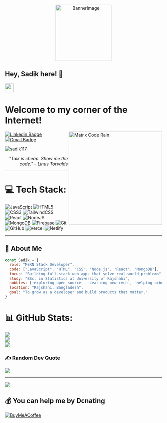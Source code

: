 <p align="center">
  <img alt="BannerImage" height="180px" src="https://i.ibb.co/fYTMDsLK/Black-and-Yellow-Web-Developer-Linked-In-Banner.png" />
</p>

## Hey, Sadik here! 👋  
<img src="https://media.giphy.com/media/hvRJCLFzcasrR4ia7z/giphy.gif" width="28px" />

<h1>Welcome to my corner of the Internet!</h1>

<img src="https://github.com/SadikTheDev/SadikTheDev/blob/main/assets/code-rain.gif" align="right" width="300" alt="Matrix Code Rain"/>

[![Linkedin Badge](https://img.shields.io/badge/-Sadik-blue?style=flat-square&logo=Linkedin&logoColor=white&link=https://www.linkedin.com/in/sadiksourov11)](https://www.linkedin.com/in/sadiksourov11)  
[![Gmail Badge](https://img.shields.io/badge/-sadiksourov11@gmail.com-c14438?style=flat-square&logo=Gmail&logoColor=white&link=mailto:sadiksourov11@gmail.com)](mailto:sadiksourov11@gmail.com)

<p align="left">
  <img src="https://komarev.com/ghpvc/?username=sadik117" alt="sadik117" />
</p>

<div align="right"><i>"Talk is cheap. Show me the code." – Linus Torvalds</i></div>

---

# 💻 Tech Stack:
![JavaScript](https://img.shields.io/badge/javascript-%23323330.svg?style=for-the-badge&logo=javascript&logoColor=%23F7DF1E) 
![HTML5](https://img.shields.io/badge/html5-%23E34F26.svg?style=for-the-badge&logo=html5&logoColor=white) 
![CSS3](https://img.shields.io/badge/css3-%231572B6.svg?style=for-the-badge&logo=css3&logoColor=white) 
![TailwindCSS](https://img.shields.io/badge/Tailwind_CSS-38B2AC?style=for-the-badge&logo=tailwind-css&logoColor=white)
![React](https://img.shields.io/badge/react-%2320232a.svg?style=for-the-badge&logo=react&logoColor=%2361DAFB) 
![NodeJS](https://img.shields.io/badge/node.js-6DA55F?style=for-the-badge&logo=node.js&logoColor=white) 
![MongoDB](https://img.shields.io/badge/MongoDB-%234ea94b.svg?style=for-the-badge&logo=mongodb&logoColor=white) 
![Firebase](https://img.shields.io/badge/firebase-%23039BE5.svg?style=for-the-badge&logo=firebase) 
![Git](https://img.shields.io/badge/git-%23F05033.svg?style=for-the-badge&logo=git&logoColor=white) 
![GitHub](https://img.shields.io/badge/github-%23121011.svg?style=for-the-badge&logo=github&logoColor=white) 
![Vercel](https://img.shields.io/badge/vercel-%23000000.svg?style=for-the-badge&logo=vercel&logoColor=white) 
![Netlify](https://img.shields.io/badge/netlify-%23000000.svg?style=for-the-badge&logo=netlify&logoColor=#00C7B7)

---

## 🧠 About Me

```javascript
const Sadik = {
  role: "MERN Stack Developer",
  code: ["JavaScript", "HTML", "CSS", "Node.js", "React", "MongoDB"],
  focus: "Building full-stack web apps that solve real-world problems",
  study: "BSc. in Statistics at University of Rajshahi",
  hobbies: ["Exploring open source", "Learning new tech", "Helping others"],
  location: "Rajshahi, Bangladesh",
  goal: "To grow as a developer and build products that matter."
}
```

# 📊 GitHub Stats:
![](https://github-readme-stats.vercel.app/api?username=sadik117&theme=dark&hide_border=false&include_all_commits=true&count_private=true)<br/>
![](https://nirzak-streak-stats.vercel.app/?user=sadik117&theme=dark&hide_border=false)<br/>
![](https://github-readme-stats.vercel.app/api/top-langs/?username=sadik117&theme=dark&hide_border=false&include_all_commits=true&count_private=true&layout=compact)

### ✍️ Random Dev Quote
![](https://quotes-github-readme.vercel.app/api?type=horizontal&theme=radical)

---
[![](https://visitcount.itsvg.in/api?id=sadik117&icon=0&color=0)](https://visitcount.itsvg.in)

  ## 💰 You can help me by Donating
  [![BuyMeACoffee](https://img.shields.io/badge/Buy%20Me%20a%20Coffee-ffdd00?style=for-the-badge&logo=buy-me-a-coffee&logoColor=black)](https://buymeacoffee.com/sadik117) 

  
<!-- Proudly created with GPRM ( https://gprm.itsvg.in ) -->
